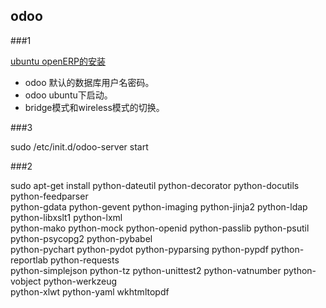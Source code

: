 ## odoo

###1

[ubuntu openERP的安装](http://www.theopensourcerer.com/2014/09/how-to-install-openerp-odoo-8-on-ubuntu-server-14-04-lts/)

*	odoo	默认的数据库用户名密码。
*	odoo ubuntu下启动。
*	bridge模式和wireless模式的切换。

###3

sudo /etc/init.d/odoo-server start

###2

sudo apt-get install python-dateutil python-decorator python-docutils python-feedparser \
python-gdata python-gevent python-imaging python-jinja2 python-ldap python-libxslt1 python-lxml \
python-mako python-mock python-openid python-passlib python-psutil python-psycopg2 python-pybabel \
python-pychart python-pydot python-pyparsing python-pypdf python-reportlab python-requests \
python-simplejson python-tz python-unittest2 python-vatnumber python-vobject python-werkzeug \
python-xlwt python-yaml wkhtmltopdf

